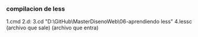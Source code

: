 ### compilacion de less
1.cmd
2.d:
3.cd "D:\GitHub\MasterDisenoWeb\06-aprendiendo less"
4.lessc (archivo que sale) (archivo que entra)